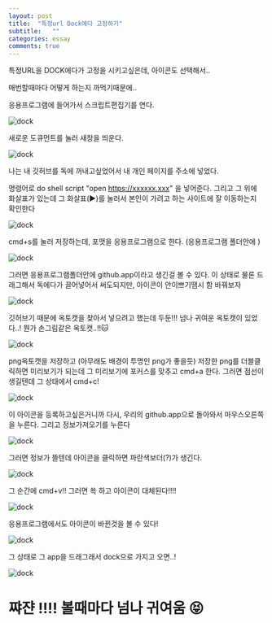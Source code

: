 ```yaml
---
layout: post
title:  "특정url Dock에다 고정하기"
subtitle:   ""
categories: essay
comments: true
---
```




특정URL을 DOCK에다가 고정을 시키고싶은데, 아이콘도 선택해서..

매번할때마다 어떻게 하는지 까먹기때문에..

응용프로그램에 들어가서 스크립트편집기를 연다.

![dock](/assets/img/dock1.png)

새로운 도큐먼트를 눌러 새창을 띄운다.

![dock](/assets/img/dock2.png)

나는 내 깃허브를 독에 꺼내고싶었어서 내 개인 페이지를 주소에 넣었다.

명령어로 do shell script "open https://xxxxxx.xxx" 을 넣어준다. 그리고 그 위에 화살표가 있는데 그 화살표(▶)를 눌러서 본인이 가려고 하는 사이트에 잘 이동하는지 확인한다

![dock](/assets/img/dock3.png)

cmd+s를 눌러 저장하는데, 포맷을 응용프로그램으로 한다. (응용프로그램 폴더안에 )

![dock](/assets/img/dock4.png)

그러면 응용프로그램폴더안에 github.app이라고 생긴걸 볼 수 있다. 이 상태로 물론 드래그해서 독에다가 끌어넣어서 써도되지만, 아이콘이 안이쁘기땜시 함 바꿔보자

![dock](/assets/img/dock5.png)

깃허브기 때문에 옥토캣을 찾아서 넣으려고 했는데 두둔!!! 넘나 귀여운 옥토캣이 있었다..! 뭔가 손그림같은 옥토캣..!!🐱

![dock](/assets/img/dock6.png)

png옥토캣을 저장하고 (아무래도 배경이 투명인 png가 좋을듯) 저장한 png를 더블클릭하면 미리보기가 되는데 그 미리보기에 포커스를 맞추고 cmd+a 한다. 그러면 점선이 생길텐데 그 상태에서 cmd+c!

![dock](/assets/img/dock7.png)

이 아이콘을 등록하고싶은거니까 다시, 우리의 github.app으로 돌아와서 마우스오른쪽을 누른다. 그리고 정보가져오기를 누른다

![dock](/assets/img/dock8.png)

그러면 정보가 뜰텐데 아이콘을 클릭하면 파란색보더(?)가 생긴다.

![dock](/assets/img/dock10.png)

그 순간에 cmd+v!! 그러면 쑉 하고 아이콘이 대체된다!!!!

![dock](/assets/img/dock11.png)

응용프로그램에서도 아이콘이 바뀐것을 볼 수 있다!

![dock](/assets/img/dock12.png)

그 상태로 그 app을 드래그래서 dock으로 가지고 오면..!

![dock](/assets/img/dock14.png)



# 쨔쟌 !!!! 볼때마다 넘나 귀여움 😝



